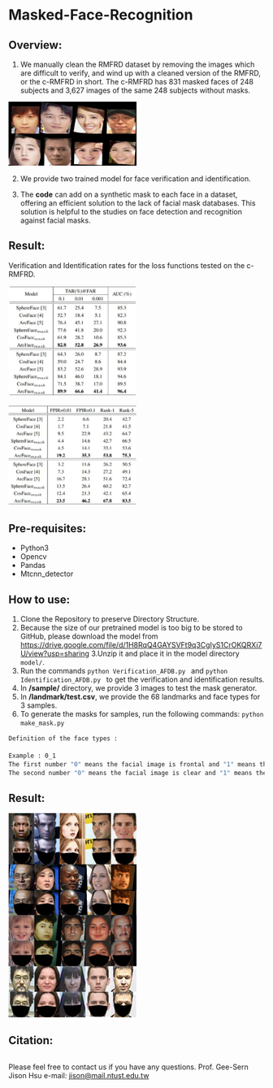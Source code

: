 # Masked-Face-Recognition

Overview:
--
1. We manually clean the RMFRD dataset by removing the images which are difficult to verify, and wind up with a cleaned version of the RMFRD, or the c-RMFRD in short. The c-RMFRD has 831 masked faces of 248 subjects and 3,627 images of the same 248 subjects without masks.
  <p align="left"><img width="50%" src="CRMFRD.png" /></p>

2. We provide two trained model for face verification and identification.

3. The **code** can add on a synthetic mask to each face in a dataset, offering an efficient solution to the lack of facial mask databases. This solution is helpful to the studies on face detection and recognition against facial masks.

Result:
--
Verification and Identification rates for the loss functions tested on the c-RMFRD.
<p align="left"><img width="50%" src="verification.JPG" /></p>
<p align="left"><img width="50%" src="identification.JPG" /></p>

Pre-requisites:
--
- Python3
- Opencv
- Pandas
- Mtcnn_detector

How to use:
--
1. Clone the Repository to preserve Directory Structure.
2. Because the size of our pretrained model is too big to be stored to GitHub, please download the model from
https://drive.google.com/file/d/1H8RqQ4GAYSVFt9q3CgIyS1CrOKQRXi7U/view?usp=sharing
3.Unzip it and place it in the model directory ``model/``.
4. Run the commands ```python Verification_AFDB.py ``` and ```python Identification_AFDB.py ``` to get the verification and identification results.
5. In **/sample/** directory, we provide 3 images to test the mask generator.
6. In **/landmark/test.csv**, we provide the 68 landmarks and face types for 3 samples. 
7. To generate the masks for samples, run the following commands:
```python make_mask.py ```

```bash
Definition of the face types : 

Example : 0_1 
The first number "0" means the facial image is frontal and "1" means the facial image is profile.
The second number "0" means the facial image is clear and "1" means the facial image is blur.
```

Result:
--
<p align="left"><img width="50%" src="result/result.png" /></p>

Citation:
--
```
```

Please feel free to contact us if you have any questions. Prof. Gee-Sern Jison Hsu e-mail: jison@mail.ntust.edu.tw
